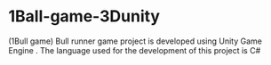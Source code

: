 # 1Ball-game-3Dunity
(1Bull game) Bull runner game project is developed using Unity Game Engine . The language used for the development of this project is C# 
